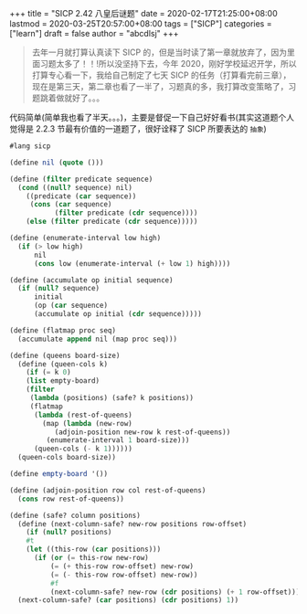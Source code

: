 +++
title = "SICP 2.42 八皇后谜题"
date = 2020-02-17T21:25:00+08:00
lastmod = 2020-03-25T20:57:00+08:00
tags = ["SICP"]
categories = ["learn"]
draft = false
author = "abcdlsj"
+++

> 去年一月就打算认真读下 SICP 的，但是当时读了第一章就放弃了，因为里面习题太多了！！!所以没坚持下去，今年 2020，刚好学校延迟开学，所以打算专心看一下，我给自己制定了七天 SICP 的任务（打算看完前三章），现在是第三天，第二章也看了一半了，习题真的多，我打算改变策略了，习题跳着做就好了。。。

<!--more-->

代码简单(简单我也看了半天。。。)，主要是督促一下自己好好看书(其实这道题个人觉得是 2.2.3 节最有价值的一道题了，很好诠释了 SICP 所要表达的 `抽象`)

```scheme
#lang sicp

(define nil (quote ()))

(define (filter predicate sequence)
  (cond ((null? sequence) nil)
	((predicate (car sequence))
	 (cons (car sequence)
	       (filter predicate (cdr sequence))))
	(else (filter predicate (cdr sequence)))))

(define (enumerate-interval low high)
  (if (> low high)
      nil
      (cons low (enumerate-interval (+ low 1) high))))

(define (accumulate op initial sequence)
  (if (null? sequence)
      initial
      (op (car sequence)
	  (accumulate op initial (cdr sequence)))))

(define (flatmap proc seq)
  (accumulate append nil (map proc seq)))

(define (queens board-size)
  (define (queen-cols k)
    (if (= k 0)
	(list empty-board)
	(filter
	 (lambda (positions) (safe? k positions))
	 (flatmap
	  (lambda (rest-of-queens)
	    (map (lambda (new-row)
		   (adjoin-position new-row k rest-of-queens))
		 (enumerate-interval 1 board-size)))
	  (queen-cols (- k 1))))))
  (queen-cols board-size))

(define empty-board '())

(define (adjoin-position row col rest-of-queens)
  (cons row rest-of-queens))

(define (safe? column positions)
  (define (next-column-safe? new-row positions row-offset)
    (if (null? positions)
	#t
	(let ((this-row (car positions)))
	  (if (or (= this-row new-row)
		  (= (+ this-row row-offset) new-row)
		  (= (- this-row row-offset) new-row))
	      #f
	      (next-column-safe? new-row (cdr positions) (+ 1 row-offset))))))
  (next-column-safe? (car positions) (cdr positions) 1))
```
